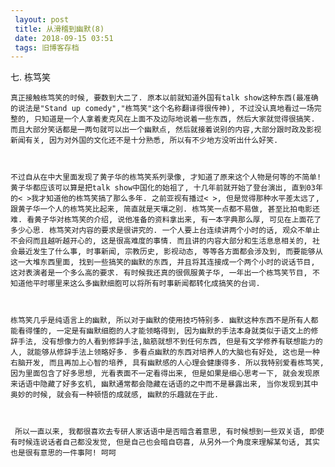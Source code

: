 ```yaml
---
 layout: post
 title: 从滑稽到幽默(8)
 date: 2018-09-15 03:51
 tags: 旧博客存档
---
```

七. 栋笃笑



    真正接触栋笃笑的时候, 要数到大二了. 原本以前就知道外国有talk show这种东西(最准确的说法是"Stand up comedy","栋笃笑"这个名称翻译得很传神), 不过没认真地看过一场完整的, 只知道是一个人拿着麦克风在上面不及边际地说着一些东西, 然后大家就觉得很搞笑. 而且大部分笑话都是一两句就可以出一个幽默点, 然后就接着说别的内容,大部分跟时政及影视新闻有关, 因为对外国的文化还不是十分熟悉, 所以有不少地方没听出什么好笑.



    不过自从在中大里面发现了黄子华的栋笃笑系列录像, 才知道了原来这个人物是何等的不简单! 黄子华都应该可以算是把talk show中国化的始祖了, 十几年前就开始了登台演出, 直到03年的< >我才知道他的栋笃笑搞了那么多年. 之前亚视有播过< >, 但是觉得那种水平差太远了, 跟黄子华一个人的栋笃笑比起来, 简直就是天壤之别. 栋笃笑一点都不易做, 甚至比拍电影还难. 看黄子华对栋笃笑的介绍, 说他准备的资料拿出来, 有一本字典那么厚, 可见在上面花了多少心思. 栋笃笑对内容的要求是很讲究的. 一个人要上台连续讲两个小时的话, 观众不单止不会闷而且越听越开心的, 这是很高难度的事情. 而且讲的内容大部分和生活息息相关的, 社会最近发生了什么事, 时事新闻, 宗教历史, 影视动态, 等等各方面都会涉及到, 而要能够从这一大堆东西里面, 找到一些搞笑的幽默的东西, 并且将其连接成一个两个小时的说话节目, 这对表演者是一个多么高的要求. 有时候我还真的很佩服黄子华, 一年出一个栋笃笑节目, 不知道他平时哪里来这么多幽默细胞可以将所有时事新闻都转化成搞笑的台词. 



    栋笃笑几乎是纯语言上的幽默, 所以对于幽默的使用技巧特别多. 幽默这种东西不是所有人都能看得懂的, 一定是有幽默细胞的人才能领略得到, 因为幽默的手法本身就类似于语文上的修辞手法, 没有想像力的人看到修辞手法,脑筋就想不到任何东西, 但是有文学修养有联想能力的人, 就能够从修辞手法上领略好多. 多看点幽默的东西对培养人的大脑也有好处, 这也是一种右脑开发, 而且再加上心智的培养, 具有幽默感的人心理会健康得多. 所以我特别爱看栋笃笑, 因为里面包含了好多思想, 光看表面不一定看得出来, 但是如果是细心思考一下, 就会发现原来话语中隐藏了好多玄机, 幽默通常都会隐藏在话语的之中而不是暴露出来, 当你发现到其中奥妙的时候, 就会有一种顿悟的成就感, 幽默的乐趣就在于此.



     所以一直以来, 我都很喜欢去专研人家话语中是否暗含着意思, 有时候想到一些双关语, 即使有时候连说话者自己都没发觉, 但是自己也会暗自窃喜, 从另外一个角度来理解某句话, 其实也是很有意思的一件事阿! 呵呵

